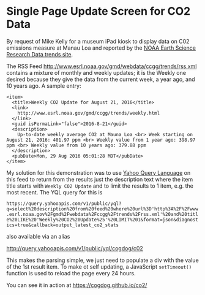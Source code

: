 # Single Page Update Screen for CO2 Data

By request of Mike Kelly for a museum iPad kiosk to display data on C02 emissions measure at Manau Loa and reported by the [NOAA Earth Science Research Data trends site](http://www.esrl.noaa.gov/gmd/ccgg/trends/index.html).

The RSS Feed http://www.esrl.noaa.gov/gmd/webdata/ccgg/trends/rss.xml contains a mixture of monthly and weekly updates; it is the Weekly one desired because they give the data from the current week, a year ago, and 10 years ago. A sample entry:

```
<item>
  <title>Weekly CO2 Update for August 21, 2016</title>
  <link>
    http://www.esrl.noaa.gov/gmd/ccgg/trends/weekly.html
  </link>
  <guid isPermaLink="false">2016-8-21</guid>
  <description>
    Up-to-date weekly average CO2 at Mauna Loa <br> Week starting on August 21, 2016: 401.97 ppm <br> Weekly value from 1 year ago: 398.97 ppm <br> Weekly value from 10 years ago: 379.88 ppm
  </description>
  <pubDate>Mon, 29 Aug 2016 05:01:28 MDT</pubDate>
</item>
```


My solution for this demonstration was to use [Yahoo Query Language](https://developer.yahoo.com/yql/) on this feed to return from the  results just the description text where the item title starts with `Weekly CO2 Update` and to limit the results to 1 item, e.g. the most recent. The YQL query for this is

`https://query.yahooapis.com/v1/public/yql?q=select%20description%20from%20feed%20where%20url%3D'http%3A%2F%2Fwww.esrl.noaa.gov%2Fgmd%2Fwebdata%2Fccgg%2Ftrends%2Frss.xml'%20and%20title%20LIKE%20'Weekly%20CO2%20Update%25'%20LIMIT%201&format=json&diagnostics=true&callback=output_latest_co2_stats`

also available via an alias

http://query.yahooapis.com/v1/public/yql/cogdog/c02

This makes the parsing simple, we just need to populate a div with the value of the 1st result item. To make ot self updating, a JavaScript `setTimeout()` function is used to reload the page every 24 hours.

You can see it in action at https://cogdog.github.io/co2/




